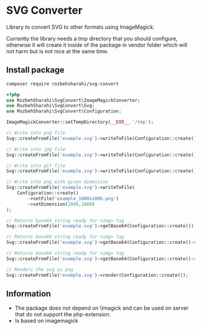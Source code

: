 # SVG Converter
Library to convert SVG to other formats using ImageMagick.

Currently the library needs a tmp directory that you should configure, otherwise it will create it inside of the package in vendor folder which will not harm but is not nice at the same time.

## Install package

```bash
composer require rozbehsharahi/svg-convert
```

```php
<?php
use RozbehSharahi\SvgConvert\ImageMagickConverter;
use RozbehSharahi\SvgConvert\Svg;
use RozbehSharahi\SvgConvert\Configuration;

ImageMagickConverter::setTempDirectory(__DIR__.'/tmp');

// Write into png file
Svg::createFromFile('example.svg')->writeToFile(Configuration::create()->setFile('example.png'));

// Write into jpg file
Svg::createFromFile('example.svg')->writeToFile(Configuration::create()->setFile('example.jpg'));

// Write into gif file
Svg::createFromFile('example.svg')->writeToFile(Configuration::create()->setFile('example.gif'));

// Write into png with given dimension
Svg::createFromFile('example.svg')->writeToFile(
    Configuration::create()
        ->setFile('example_1000x1000.png')
        ->setDimension(1000,1000)
);

// Returns base64 string ready for <img> tag
Svg::createFromFile('example.svg')->getBase64(Configuration::create());

// Returns base64 string ready for <img> tag
Svg::createFromFile('example.svg')->getBase64(Configuration::create()->setFormat('jpg'));

// Returns base64 string ready for <img> tag
Svg::createFromFile('example.svg')->getBase64(Configuration::create()->setFormat('gif'));

// Renders the svg as png
Svg::createFromFile('example.svg')->render(Configuration::create());
```

## Information

- The package does not depend on \Imagick and can be used on server that do not support the php-extension.
- Is based on imagemagick
